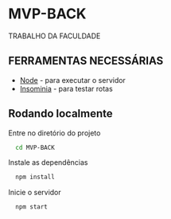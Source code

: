 # MVP-BACK
TRABALHO DA FACULDADE

## FERRAMENTAS NECESSÁRIAS
* [Node](https://nodejs.org/pt) - para executar o servidor
* [Insominia](https://insomnia.rest/download) - para testar rotas

## Rodando localmente

Entre no diretório do projeto

```bash
  cd MVP-BACK
```

Instale as dependências

```bash
  npm install
```

Inicie o servidor

```bash
  npm start
```
